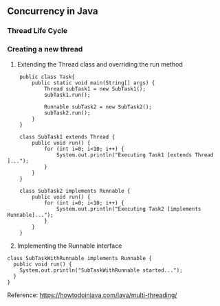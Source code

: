 ## Concurrency in Java

### Thread Life Cycle



### Creating a new thread

1. Extending the Thread class and overriding the run method
```
    public class Task{
        public static void main(String[] args) {
            Thread subTask1 = new SubTask1();
            subTask1.run();
    
            Runnable subTask2 = new SubTask2();
            subTask2.run();
        }
    }
    
    class SubTask1 extends Thread {
        public void run() {
            for (int i=0; i<10; i++) {
                System.out.println("Executing Task1 [extends Thread ]...");
            }
        }
    }
    
    class SubTask2 implements Runnable {
        public void run() {
            for (int i=0; i<10; i++) {
                System.out.println("Executing Task2 [implements Runnable]...");
            }
        }
    }
```

2. Implementing the Runnable interface

```
class SubTaskWithRunnable implements Runnable {
  public void run() {
    System.out.println("SubTaskWithRunnable started...");
  }
}
```




Reference:
https://howtodoinjava.com/java/multi-threading/